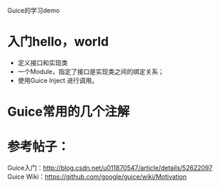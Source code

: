 Guice的学习demo

# 入门hello，world
* 定义接口和实现类
* 一个Module，指定了接口是实现类之间的绑定关系；
* 使用Guice Inject 进行调用。

# Guice常用的几个注解





# 参考帖子：
Guice入门：http://blog.csdn.net/u011870547/article/details/52622097
Guice Wiki：https://github.com/google/guice/wiki/Motivation